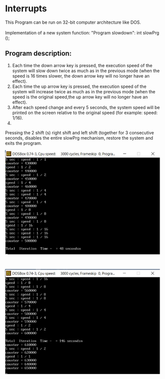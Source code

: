 # Interrupts

This Program can be run on 32-bit computer architecture like DOS.
<br /><br />
Implementation of a new system function: "Program slowdown": int slowPrg ();
<br />

## Program description:
1) Each time the down arrow key is pressed, the execution speed of the system will slow down twice as much as in the previous mode (when the speed is 16 times slower, the down arrow key will no longer have an effect).
2)  Each time the up arrow key is pressed, the execution speed of the system will increase twice as much as in the previous mode (when the speed is the original speed,the up arrow key will no longer have an effect).
3) After each speed change and every 5 seconds, the system speed will be printed on the screen relative to the original speed (for example: speed: 1/16).
4) <br />
Pressing the 2 shift (s) right shift and left shift (together for 3 consecutive seconds, disables the entire slowPrg mechanism, restore the system and exits the program.


![restaurant](image_01.jpg)

<br />

![Screenshot](image_02.jpg)
